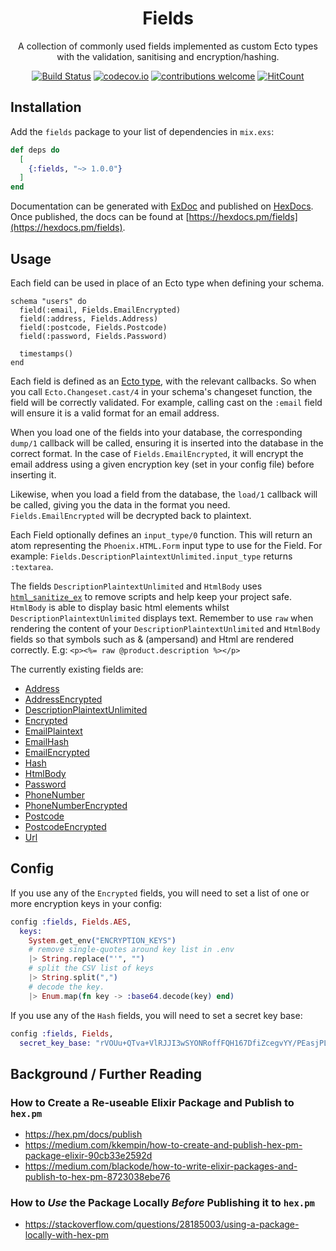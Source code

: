 <div align="center">

# Fields

A collection of commonly used fields implemented as custom Ecto types 
with the validation, sanitising and encryption/hashing. <br />
<!--
TODO: update intro copy once we ship better docs!
Ship your Phoenix App _much_ faster by using well-documented fields
with built-in validation, testing, sanitising and encryption.
See below for examples!
-->


[![Build Status](https://img.shields.io/travis/dwyl/fields/master.svg?style=flat-square)](https://travis-ci.org/dwyl/fields)
[![codecov.io](https://img.shields.io/codecov/c/github/dwyl/fields/master.svg?style=flat-square)](http://codecov.io/github/dwyl/fields?branch=master)
[![contributions welcome](https://img.shields.io/badge/contributions-welcome-brightgreen.svg?style=flat-square)](https://github.com/dwyl/fields/issues)
[![HitCount](http://hits.dwyl.io/dwyl/fields.svg)](http://hits.dwyl.io/dwyl/fields)
<!-- uncomment when service is working ... [![Inline docs](http://inch-ci.org/github/dwyl/fields.svg?branch=master&style=flat-square)](http://inch-ci.org/github/dwyl/fields) 
[![codecov.io](https://img.shields.io/codecov/c/github/dwyl/fields/master.svg?style=flat-square)](http://codecov.io/github/dwyl/fields?branch=master)

  <a href="https://youtu.be/8UQK-UcRezE"
  alt="Try the Demo on Heroku!">
    <img src="https://user-images.githubusercontent.com/194400/57781239-af4a0280-7721-11e9-8bf0-42bee626f58a.png"
    alt="Van Gogh Fields of Wheat!">
  </a>
-->

</div>



## Installation

Add the `fields` package to your list of dependencies in `mix.exs`:

```elixir
def deps do
  [
    {:fields, "~> 1.0.0"}
  ]
end
```

Documentation can be generated with [ExDoc](https://github.com/elixir-lang/ex_doc)
and published on [HexDocs](https://hexdocs.pm). 
Once published, the docs can
be found at [https://hexdocs.pm/fields](https://hexdocs.pm/fields).

## Usage

Each field can be used in place of an Ecto type when defining your schema.

```
schema "users" do
  field(:email, Fields.EmailEncrypted)
  field(:address, Fields.Address)
  field(:postcode, Fields.Postcode)
  field(:password, Fields.Password)

  timestamps()
end
```

Each field is defined as an 
[Ecto type](https://hexdocs.pm/ecto/Ecto.Type.html), 
with the relevant callbacks. 
So when you call `Ecto.Changeset.cast/4` 
in your schema's changeset function, 
the field will be correctly validated. 
For example, calling cast on the `:email` field 
will ensure it is a valid format for an email address.

When you load one of the fields into your database, 
the corresponding `dump/1` callback will be called, 
ensuring it is inserted into the database in the correct format. 
In the case of `Fields.EmailEncrypted`, 
it will encrypt the email address 
using a given encryption key 
(set in your config file) before inserting it.

Likewise, when you load a field from the database, 
the `load/1` callback will be called, 
giving you the data in the format you need. 
`Fields.EmailEncrypted` will be decrypted back to plaintext.

Each Field optionally defines an `input_type/0` function. 
This will return an atom 
representing the `Phoenix.HTML.Form` input type to use for the Field. 
For example: `Fields.DescriptionPlaintextUnlimited.input_type` returns `:textarea`.

The fields `DescriptionPlaintextUnlimited` 
and `HtmlBody` uses 
[`html_sanitize_ex`](https://github.com/rrrene/html_sanitize_ex) 
to remove scripts and help keep your project safe. 
`HtmlBody` is able to display basic html elements 
whilst `DescriptionPlaintextUnlimited` displays text. 
Remember to use `raw` when rendering
the content of your `DescriptionPlaintextUnlimited` 
and `HtmlBody` fields 
so that symbols such as & (ampersand) and Html are rendered correctly. 
E.g:
`<p><%= raw @product.description %></p>` 

The currently existing fields are:

- [Address](lib/address.ex)
- [AddressEncrypted](lib/address_encrypted.ex)
- [DescriptionPlaintextUnlimited](lib/description_plaintext_unlimited.ex)
- [Encrypted](lib/encrypted.ex)
- [EmailPlaintext](lib/email_plaintext.ex)
- [EmailHash](lib/email_hash.ex)
- [EmailEncrypted](lib/email_encrypted.ex)
- [Hash](lib/hash.ex)
- [HtmlBody](lib/html-body.ex)
- [Password](lib/password.ex)
- [PhoneNumber](lib/phone_number.ex)
- [PhoneNumberEncrypted](lib/phone_number_encrypted.ex)
- [Postcode](lib/postcode.ex)
- [PostcodeEncrypted](lib/postcode_encrypted.ex)
- [Url](lib/url.ex)


## Config

If you use any of the `Encrypted` fields, 
you will need to set a list of 
one or more encryption keys in your config:

``` elixir
config :fields, Fields.AES,
  keys:
    System.get_env("ENCRYPTION_KEYS")
    # remove single-quotes around key list in .env
    |> String.replace("'", "")
    # split the CSV list of keys
    |> String.split(",")
    # decode the key.
    |> Enum.map(fn key -> :base64.decode(key) end)
```

If you use any of the `Hash` fields, you will need to set a secret key base:

``` elixir
config :fields, Fields,
  secret_key_base: "rVOUu+QTva+VlRJJI3wSYONRoffFQH167DfiZcegvYY/PEasjPLKIDz7wPTvTPIP"
```

## Background / Further Reading


### How to Create a Re-useable Elixir Package and Publish to `hex.pm`
+ https://hex.pm/docs/publish
+ https://medium.com/kkempin/how-to-create-and-publish-hex-pm-package-elixir-90cb33e2592d
+ https://medium.com/blackode/how-to-write-elixir-packages-and-publish-to-hex-pm-8723038ebe76

### How to _Use_ the Package Locally _Before_ Publishing it to `hex.pm`

+ https://stackoverflow.com/questions/28185003/using-a-package-locally-with-hex-pm
